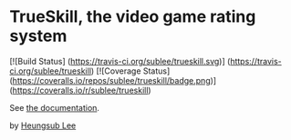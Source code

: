 TrueSkill, the video game rating system
=======================================

[![Build Status]
(https://travis-ci.org/sublee/trueskill.svg)]
(https://travis-ci.org/sublee/trueskill)
[![Coverage Status]
(https://coveralls.io/repos/sublee/trueskill/badge.png)]
(https://coveralls.io/r/sublee/trueskill)

See [the documentation](http://trueskill.org/).

by [Heungsub Lee](http://subl.ee/)
